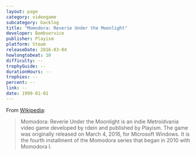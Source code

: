 ```yaml
---
layout: page
category: videogame
subcategory: backlog
title: "Momodora: Reverie Under the Moonlight"
developer: Bombservice
publisher: Playism
platform: Steam
releaseDate: 2016-03-04
howlongtobeat: 10
difficulty: --
trophyGuide: --
durationHours: --
trophies: --
percent: --
link: --
date: 1999-01-01
---
```


From [Wikipedia](https://en.wikipedia.org/wiki/Momodora:_Reverie_Under_the_Moonlight):

> Momodora: Reverie Under the Moonlight is an indie Metroidvania video game developed by rdein and published by Playism. The game was originally released on March 4, 2016, for Microsoft Windows. It is the fourth installment of the Momodora series that began in 2010 with Momodora I.
